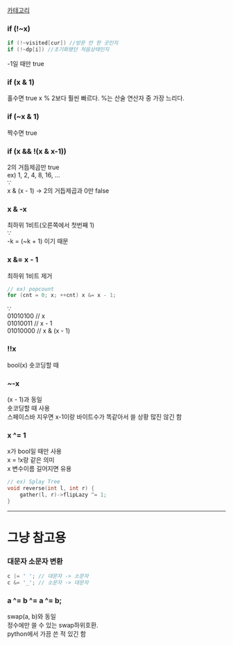 [카테고리](/README.md)
### if (!~x)
```cpp
if (!~visited[cur]) //방문 안 한 곳인지
if (!~dp[i]) //초기화됐던 처음상태인지
```
-1일 때만 true


### if (x & 1)
홀수면 true
x % 2보다 훨씬 빠르다. %는 산술 연산자 중 가장 느리다.

### if (~x & 1)
짝수면 true

### if (x && !(x & x-1))
2의 거듭제곱만 true   
ex) 1, 2, 4, 8, 16, ...   
$\because$   
x & (x - 1) ->  2의 거듭제곱과 0만 false

### x & -x
최하위 1비트(오른쪽에서 첫번째 1)   
$\because$   
-k = (~k + 1) 이기 때문

### x &= x - 1
최하위 1비트 제거
```cpp
// ex) popcount
for (cnt = 0; x; ++cnt) x &= x - 1;
```
$\because$   
01010100 // x   
01010011 // x - 1   
01010000 // x & (x - 1)   

### !!x
bool(x) 숏코딩할 때

### ~-x
(x - 1)과 동일   
숏코딩할 때 사용   
스페이스바 지우면 x-1이랑 바이트수가 똑같아서 쓸 상황 많진 않긴 함   

### x ^= 1
x가 bool일 때만 사용   
x = !x랑 같은 의미   
x 변수이름 길어지면 유용
```cpp
// ex) Splay Tree
void reverse(int l, int r) {
    gather(l, r)->flipLazy ^= 1;
}
```



---
# 그냥 참고용

### 대문자 소문자 변환
```cpp
c |= ' '; // 대문자 -> 소문자 
c &= '_'; // 소문자 -> 대문자
```

### a ^= b ^= a ^= b;
swap(a, b)와 동일   
정수에만 쓸 수 있는 swap하위호환.   
python에서 가끔 쓴 적 있긴 함